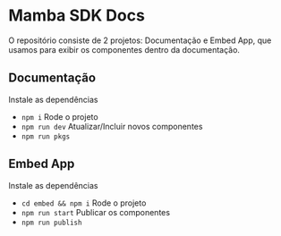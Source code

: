 # Mamba SDK Docs

O repositório consiste de 2 projetos: Documentação e Embed App, que usamos para exibir os componentes dentro da documentação.


## Documentação
Instale as dependências
- `npm i`
Rode o projeto
- `npm run dev`
Atualizar/Incluir novos componentes
- `npm run pkgs`

## Embed App
Instale as dependências
- `cd embed && npm i`
Rode o projeto
- `npm run start`
Publicar os componentes
- `npm run publish`
